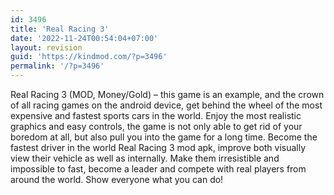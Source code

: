 ```yaml
---
id: 3496
title: 'Real Racing 3'
date: '2022-11-24T00:54:04+07:00'
layout: revision
guid: 'https://kindmod.com/?p=3496'
permalink: '/?p=3496'
---
```


Real Racing 3 (MOD, Money/Gold) – this game is an example, and the crown of all racing games on the android device, get behind the wheel of the most expensive and fastest sports cars in the world. Enjoy the most realistic graphics and easy controls, the game is not only able to get rid of your boredom at all, but also pull you into the game for a long time. Become the fastest driver in the world Real Racing 3 mod apk, improve both visually view their vehicle as well as internally. Make them irresistible and impossible to fast, become a leader and compete with real players from around the world. Show everyone what you can do!
